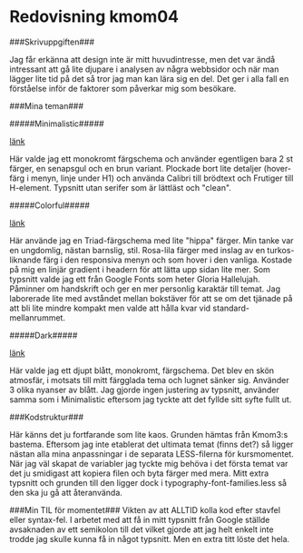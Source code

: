 ---
---
Redovisning kmom04
=========================

###Skrivuppgiften###

Jag får erkänna att design inte är mitt huvudintresse, men det var ändå intressant
att gå lite djupare i analysen av några webbsidor och när man lägger lite tid
på det så tror jag man kan lära sig en del. Det ger i alla fall en förståelse
inför de faktorer som påverkar mig som besökare.


###Mina teman###


#####Minimalistic#####

[länk](http://www.student.bth.se/~jolb15/dbwebb-kurser/design/me/redovisa/htdocs/?style=kmom04_minimalistic)

Här valde jag ett monokromt färgschema och använder egentligen bara 2 st färger, en senapsgul och en brun variant. Plockade bort lite detaljer (hover-färg i menyn, linje under H1) och använda Calibri till brödtext och Frutiger till H-element. Typsnitt utan serifer som är lättläst och "clean".

#####Colorful#####

[länk](http://www.student.bth.se/~jolb15/dbwebb-kurser/design/me/redovisa/htdocs/?style=kmom04_colorful)


Här använde jag en Triad-färgschema med lite "hippa" färger. Min tanke var en ungdomlig, nästan barnslig, stil. Rosa-lila färger med inslag av en turkos-liknande färg i den responsiva menyn och som hover i den vanliga. Kostade på mig en linjär gradient i headern för att lätta upp sidan lite mer.
Som typsnitt valde jag ett från Google Fonts som heter Gloria Hallelujah. Påminner om handskrift och ger en mer personlig karaktär till temat. Jag laborerade lite med avståndet mellan bokstäver för att se om det tjänade på att bli lite mindre kompakt men valde att hålla kvar vid standard-mellanrummet.


#####Dark#####

[länk](http://www.student.bth.se/~jolb15/dbwebb-kurser/design/me/redovisa/htdocs/?style=kmom04_dark)

Här valde jag ett djupt blått, monokromt, färgschema. Det blev en skön atmosfär, i motsats till mitt färgglada tema och lugnet sänker sig. Använder 3 olika nyanser av blått.
Jag gjorde ingen justering av typsnitt, använder samma som i Minimalistic eftersom jag tyckte att det fyllde sitt syfte fullt ut.


###Kodstruktur###

Här känns det ju fortfarande som lite kaos. Grunden hämtas från Kmom3:s bastema. Eftersom jag inte etablerat det ultimata temat (finns det?) så ligger nästan alla mina anpassningar i de separata LESS-filerna för kursmomentet. När jag väl skapat de variabler jag tyckte mig behöva i det första temat var det ju smidigast att kopiera filen och byta färger med mera.
Mitt extra typsnitt och grunden till den ligger dock i typography-font-families.less så den ska ju gå att återanvända.

###Min TIL för momentet###
Vikten av att ALLTID kolla kod efter stavfel eller syntax-fel. I arbetet med att få in mitt typsnitt från Google ställde avsaknaden av ett semikolon till det vilket gjorde att jag helt enkelt inte trodde jag skulle kunna få in något typsnitt. Men en extra titt löste det hela.
